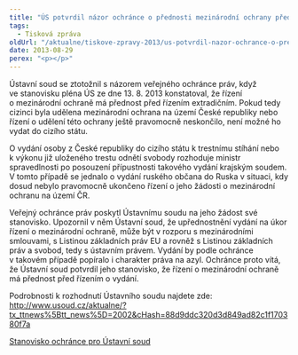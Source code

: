 ```yaml
---
title: "ÚS potvrdil názor ochránce o přednosti mezinárodní ochrany před vydáním cizince"
tags:
  - Tisková zpráva
oldUrl: "/aktualne/tiskove-zpravy-2013/us-potvrdil-nazor-ochrance-o-prednosti-mezinarodni-ochrany-pred-vydanim-cizince"
date: 2013-08-29
perex: "<p></p>"
---
```


<!-- imported from the old website -->

<p>Ústavní soud se ztotožnil s názorem veřejného ochránce práv, když ve stanovisku pléna ÚS ze dne 13. 8. 2013 konstatoval, že řízení o mezinárodní ochraně má přednost před řízením extradičním. Pokud tedy cizinci byla udělena mezinárodní ochrana na území České republiky nebo řízení o udělení této ochrany ještě pravomocně neskončilo, není možné ho vydat do cizího státu.</p><p>O vydání osoby z České republiky do cizího státu k trestnímu stíhání nebo k výkonu již uloženého trestu odnětí svobody rozhoduje ministr spravedlnosti po posouzení přípustnosti takového vydání krajským soudem. V tomto případě se jednalo o vydání ruského občana do Ruska v situaci, kdy dosud nebylo pravomocně ukončeno řízení o jeho žádosti o mezinárodní ochranu na území ČR.</p><p>Veřejný ochránce práv poskytl Ústavnímu soudu na jeho žádost své stanovisko. Upozornil v něm Ústavní soud, že upřednostnění vydání na úkor řízení o mezinárodní ochraně, může být v rozporu s mezinárodními smlouvami, s Listinou základních práv EU a rovněž s Listinou základních práv a svobod, tedy s ústavním právem. Vydání by podle ochránce v takovém případě popíralo i charakter práva na azyl. Ochránce proto vítá, že Ústavní soud potvrdil jeho stanovisko, že řízení o mezinárodní ochraně má přednost před řízením o vydání.</p><p>Podrobnosti k rozhodnutí Ústavního soudu najdete zde: <a title="Otevření do nového okna" href="http://www.usoud.cz/aktualne/?tx_ttnews%5Btt_news%5D=2002&amp;cHash=88d9ddc320d3d849ad82c1f170380f7a" target="_blank">http://www.usoud.cz/aktualne/?tx_ttnews%5Btt_news%5D=2002&amp;cHash=88d9ddc320d3d849ad82c1f170380f7a</a> <img alt="" src="https://www.ochrance.cz/typo3/ext/od_linkdesc/icons/external.gif" class="od_linkdesc_icon_external" /></p><p><a href="https://www.ochrance.cz/zvlastni-opravneni/ustavni-soud/2013-vydani-cizince/" target="_blank">Stanovisko ochránce pro Ústavní soud</a></p>
